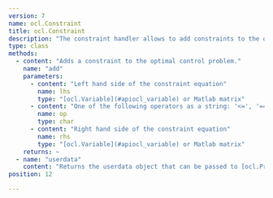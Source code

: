 ```yaml
---
version: 7
name: ocl.Constraint
title: ocl.Constraint
description: "The constraint handler allows to add constraints to the optimal control problem definition."
type: class
methods:
  - content: "Adds a constraint to the optimal control problem."
    name: "add"
    parameters:
      - content: "Left hand side of the constraint equation"
        name: lhs
        type: "[ocl.Variable](#apiocl_variable) or Matlab matrix"
      - content: "One of the following operators as a string: '<=', '==', '>='"
        name: op
        type: char
      - content: "Right hand side of the constraint equation"
        name: rhs
        type: "[ocl.Variable](#apiocl_variable) or Matlab matrix"
    returns: ~
  - name: "userdata"
    content: "Returns the userdata object that can be passed to [ocl.Problem](#apiocl_problem) or [ocl.Stage](#apiocl_stage)."
position: 12

---
```

